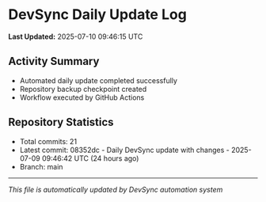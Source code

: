 # DevSync Daily Update Log

**Last Updated:** 2025-07-10 09:46:15 UTC

## Activity Summary
- Automated daily update completed successfully
- Repository backup checkpoint created
- Workflow executed by GitHub Actions

## Repository Statistics
- Total commits: 21
- Latest commit: 08352dc - Daily DevSync update with changes - 2025-07-09 09:46:42 UTC (24 hours ago)
- Branch: main

---
*This file is automatically updated by DevSync automation system*
